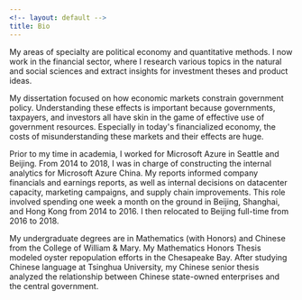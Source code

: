 ```yaml
---
<!-- layout: default -->
title: Bio
---
```


<!-- ## Bio -->

My areas of specialty are political economy and quantitative methods. I now work in the financial sector, where I research various topics in the natural and social sciences and extract insights for investment theses and product ideas.

My dissertation focused on how economic markets constrain government policy. Understanding these effects is important because governments, taxpayers, and investors all have skin in the game of effective use of government resources. Especially in today's financialized economy, the costs of misunderstanding these markets and their effects are huge.

<!-- I have taken coursework in the Political Science, Economics, Mathematics, and Public Policy departments. -->
<!-- I am a Research Associate in [Devlab@Duke](https://www.devlabduke.com/) working on the Machine Learning for Peace project. Our team is predicting civil space movements across the world using data scraped from news stories online. We then apply a supervised classifier to find relevant events and forecast movements particular to each country.   -->

Prior to my time in academia, I worked for Microsoft Azure in Seattle and Beijing. From 2014 to 2018, I was in charge of constructing the internal analytics for Microsoft Azure China. My reports informed company financials and earnings reports, as well as internal decisions on datacenter capacity, marketing campaigns, and supply chain improvements. This role involved spending one week a month on the ground in Beijing, Shanghai, and Hong Kong from 2014 to 2016. I then relocated to Beijing full-time from 2016 to 2018.

My undergraduate degrees are in Mathematics (with Honors) and Chinese from the College of William & Mary. My Mathematics Honors Thesis modeled oyster repopulation efforts in the Chesapeake Bay. After studying Chinese language at Tsinghua University, my Chinese senior thesis analyzed the relationship between Chinese state-owned enterprises and the central government.
